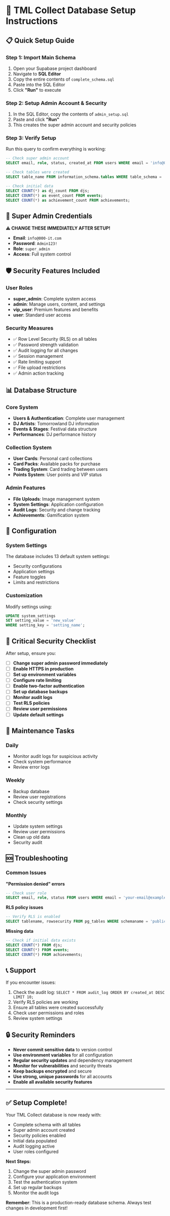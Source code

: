 # 🚀 TML Collect Database Setup Instructions

## 📋 Quick Setup Guide

### Step 1: Import Main Schema
1. Open your Supabase project dashboard
2. Navigate to **SQL Editor**
3. Copy the entire contents of `complete_schema.sql`
4. Paste into the SQL Editor
5. Click **"Run"** to execute

### Step 2: Setup Admin Account & Security
1. In the SQL Editor, copy the contents of `admin_setup.sql`
2. Paste and click **"Run"**
3. This creates the super admin account and security policies

### Step 3: Verify Setup
Run this query to confirm everything is working:

```sql
-- Check super admin account
SELECT email, role, status, created_at FROM users WHERE email = 'info@000-it.com';

-- Check tables were created
SELECT table_name FROM information_schema.tables WHERE table_schema = 'public';

-- Check initial data
SELECT COUNT(*) as dj_count FROM djs;
SELECT COUNT(*) as event_count FROM events;
SELECT COUNT(*) as achievement_count FROM achievements;
```

## 🔐 Super Admin Credentials

**⚠️ CHANGE THESE IMMEDIATELY AFTER SETUP!**

- **Email**: `info@000-it.com`
- **Password**: `Admin123!`
- **Role**: `super_admin`
- **Access**: Full system control

## 🛡️ Security Features Included

### User Roles
- **super_admin**: Complete system access
- **admin**: Manage users, content, and settings
- **vip_user**: Premium features and benefits
- **user**: Standard user access

### Security Measures
- ✅ Row Level Security (RLS) on all tables
- ✅ Password strength validation
- ✅ Audit logging for all changes
- ✅ Session management
- ✅ Rate limiting support
- ✅ File upload restrictions
- ✅ Admin action tracking

## 📊 Database Structure

### Core System
- **Users & Authentication**: Complete user management
- **DJ Artists**: Tomorrowland DJ information
- **Events & Stages**: Festival data structure
- **Performances**: DJ performance history

### Collection System
- **User Cards**: Personal card collections
- **Card Packs**: Available packs for purchase
- **Trading System**: Card trading between users
- **Points System**: User points and VIP status

### Admin Features
- **File Uploads**: Image management system
- **System Settings**: Application configuration
- **Audit Logs**: Security and change tracking
- **Achievements**: Gamification system

## 🔧 Configuration

### System Settings
The database includes 13 default system settings:
- Security configurations
- Application settings
- Feature toggles
- Limits and restrictions

### Customization
Modify settings using:
```sql
UPDATE system_settings 
SET setting_value = 'new_value' 
WHERE setting_key = 'setting_name';
```

## 🚨 Critical Security Checklist

After setup, ensure you:

- [ ] **Change super admin password immediately**
- [ ] **Enable HTTPS in production**
- [ ] **Set up environment variables**
- [ ] **Configure rate limiting**
- [ ] **Enable two-factor authentication**
- [ ] **Set up database backups**
- [ ] **Monitor audit logs**
- [ ] **Test RLS policies**
- [ ] **Review user permissions**
- [ ] **Update default settings**

## 🔄 Maintenance Tasks

### Daily
- Monitor audit logs for suspicious activity
- Check system performance
- Review error logs

### Weekly
- Backup database
- Review user registrations
- Check security settings

### Monthly
- Update system settings
- Review user permissions
- Clean up old data
- Security audit

## 🆘 Troubleshooting

### Common Issues

**"Permission denied" errors**
```sql
-- Check user role
SELECT email, role, status FROM users WHERE email = 'your-email@example.com';
```

**RLS policy issues**
```sql
-- Verify RLS is enabled
SELECT tablename, rowsecurity FROM pg_tables WHERE schemaname = 'public';
```

**Missing data**
```sql
-- Check if initial data exists
SELECT COUNT(*) FROM djs;
SELECT COUNT(*) FROM events;
SELECT COUNT(*) FROM achievements;
```

## 📞 Support

If you encounter issues:

1. Check the audit log: `SELECT * FROM audit_log ORDER BY created_at DESC LIMIT 10;`
2. Verify RLS policies are working
3. Ensure all tables were created successfully
4. Check user permissions and roles
5. Review system settings

## 🔒 Security Reminders

- **Never commit sensitive data** to version control
- **Use environment variables** for all configuration
- **Regular security updates** and dependency management
- **Monitor for vulnerabilities** and security threats
- **Keep backups encrypted** and secure
- **Use strong, unique passwords** for all accounts
- **Enable all available security features**

---

## ✅ Setup Complete!

Your TML Collect database is now ready with:
- Complete schema with all tables
- Super admin account created
- Security policies enabled
- Initial data populated
- Audit logging active
- User roles configured

**Next Steps:**
1. Change the super admin password
2. Configure your application environment
3. Test the authentication system
4. Set up regular backups
5. Monitor the audit logs

**Remember**: This is a production-ready database schema. Always test changes in development first!
